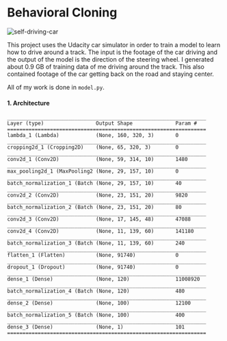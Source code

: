 # **Behavioral Cloning** 


![self-driving-car](self_driving.gif) 

This project uses the Udacity car simulator in order to train a model to learn
how to drive around a track.  The input is the footage of the car driving and
the output of the model is the direction of the steering wheel.  I generated
about 0.9 GB of training data of me driving around the track.  This also
contained footage of the car getting back on the road and staying center.

All of my work is done in `model.py`.

#### 1. Architecture


```
_________________________________________________________________
Layer (type)                 Output Shape              Param #
=================================================================
lambda_1 (Lambda)            (None, 160, 320, 3)       0
_________________________________________________________________
cropping2d_1 (Cropping2D)    (None, 65, 320, 3)        0
_________________________________________________________________
conv2d_1 (Conv2D)            (None, 59, 314, 10)       1480
_________________________________________________________________
max_pooling2d_1 (MaxPooling2 (None, 29, 157, 10)       0
_________________________________________________________________
batch_normalization_1 (Batch (None, 29, 157, 10)       40
_________________________________________________________________
conv2d_2 (Conv2D)            (None, 23, 151, 20)       9820
_________________________________________________________________
batch_normalization_2 (Batch (None, 23, 151, 20)       80
_________________________________________________________________
conv2d_3 (Conv2D)            (None, 17, 145, 48)       47088
_________________________________________________________________
conv2d_4 (Conv2D)            (None, 11, 139, 60)       141180
_________________________________________________________________
batch_normalization_3 (Batch (None, 11, 139, 60)       240
_________________________________________________________________
flatten_1 (Flatten)          (None, 91740)             0
_________________________________________________________________
dropout_1 (Dropout)          (None, 91740)             0
_________________________________________________________________
dense_1 (Dense)              (None, 120)               11008920
_________________________________________________________________
batch_normalization_4 (Batch (None, 120)               480
_________________________________________________________________
dense_2 (Dense)              (None, 100)               12100
_________________________________________________________________
batch_normalization_5 (Batch (None, 100)               400
_________________________________________________________________
dense_3 (Dense)              (None, 1)                 101
=================================================================
```

